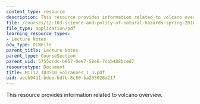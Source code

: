 ```yaml
---
content_type: resource
description: This resource provides information related to volcano overview.
file: /courses/12-103-science-and-policy-of-natural-hazards-spring-2010/aecb94d1bdeebd7b8c80ba205026a217_MIT12_103S10_volcanoes_1_3.pdf
file_type: application/pdf
learning_resource_types:
- Lecture Notes
ocw_type: OCWFile
parent_title: Lecture Notes
parent_type: CourseSection
parent_uid: 5755ccdc-b957-0ee7-58e6-7cbb488bced7
resourcetype: Document
title: MIT12_103S10_volcanoes_1_3.pdf
uid: aecb94d1-bdee-bd7b-8c80-ba205026a217
---
```

This resource provides information related to volcano overview.

